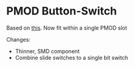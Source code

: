 # PMOD Button-Switch

Based on [this](https://github.com/fm4dd/pmod-tslide4). Now fit within a single PMOD slot

Changes:
  - Thinner, SMD component
  - Combine slide switches to a single bit switch
